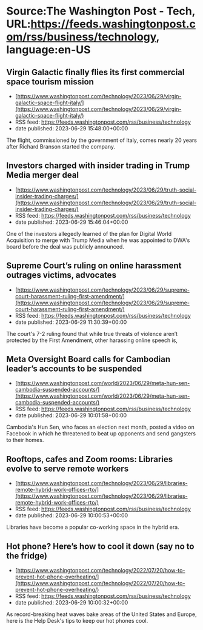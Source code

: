 # Source:The Washington Post - Tech, URL:https://feeds.washingtonpost.com/rss/business/technology, language:en-US

## Virgin Galactic finally flies its first commercial space tourism mission
 - [https://www.washingtonpost.com/technology/2023/06/29/virgin-galactic-space-flight-italy/](https://www.washingtonpost.com/technology/2023/06/29/virgin-galactic-space-flight-italy/)
 - RSS feed: https://feeds.washingtonpost.com/rss/business/technology
 - date published: 2023-06-29 15:48:00+00:00

The flight, commissioned by the government of Italy, comes nearly 20 years after Richard Branson started the company.

## Investors charged with insider trading in Trump Media merger deal
 - [https://www.washingtonpost.com/technology/2023/06/29/truth-social-insider-trading-charges/](https://www.washingtonpost.com/technology/2023/06/29/truth-social-insider-trading-charges/)
 - RSS feed: https://feeds.washingtonpost.com/rss/business/technology
 - date published: 2023-06-29 15:46:04+00:00

One of the investors allegedly learned of the plan for Digital World Acquisition to merge with Trump Media when he was appointed to DWA's board before the deal was publicly announced.

## Supreme Court’s ruling on online harassment outrages victims, advocates
 - [https://www.washingtonpost.com/technology/2023/06/29/supreme-court-harassment-ruling-first-amendment/](https://www.washingtonpost.com/technology/2023/06/29/supreme-court-harassment-ruling-first-amendment/)
 - RSS feed: https://feeds.washingtonpost.com/rss/business/technology
 - date published: 2023-06-29 11:30:39+00:00

The court's 7-2 ruling found that while true threats of violence aren’t protected by the First Amendment, other harassing online speech is,

## Meta Oversight Board calls for Cambodian leader’s accounts to be suspended
 - [https://www.washingtonpost.com/world/2023/06/29/meta-hun-sen-cambodia-suspended-accounts/](https://www.washingtonpost.com/world/2023/06/29/meta-hun-sen-cambodia-suspended-accounts/)
 - RSS feed: https://feeds.washingtonpost.com/rss/business/technology
 - date published: 2023-06-29 10:01:58+00:00

Cambodia's Hun Sen, who faces an election next month, posted a video on Facebook in which he threatened to beat up opponents and send gangsters to their homes.

## Rooftops, cafes and Zoom rooms: Libraries evolve to serve remote workers
 - [https://www.washingtonpost.com/technology/2023/06/29/libraries-remote-hybrid-work-offices-rto/](https://www.washingtonpost.com/technology/2023/06/29/libraries-remote-hybrid-work-offices-rto/)
 - RSS feed: https://feeds.washingtonpost.com/rss/business/technology
 - date published: 2023-06-29 10:00:53+00:00

Libraries have become a popular co-working space in the hybrid era.

## Hot phone? Here’s how to cool it down (say no to the fridge)
 - [https://www.washingtonpost.com/technology/2022/07/20/how-to-prevent-hot-phone-overheating/](https://www.washingtonpost.com/technology/2022/07/20/how-to-prevent-hot-phone-overheating/)
 - RSS feed: https://feeds.washingtonpost.com/rss/business/technology
 - date published: 2023-06-29 10:00:32+00:00

As record-breaking heat waves bake areas of the United States and Europe, here is the Help Desk's tips to keep our hot phones cool.

